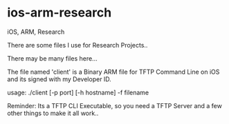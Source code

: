 # ios-arm-research
iOS, ARM, Research

There are some files I use for Research Projects..

There may be many files here... 

The file named 'client' is a Binary ARM file for TFTP Command Line on iOS and its signed with my Developer ID.

usage: ./client [-p port] [-h hostname] -f filename


Reminder: Its a TFTP CLI Executable, so you need a TFTP Server and a few other things to make it all work..


